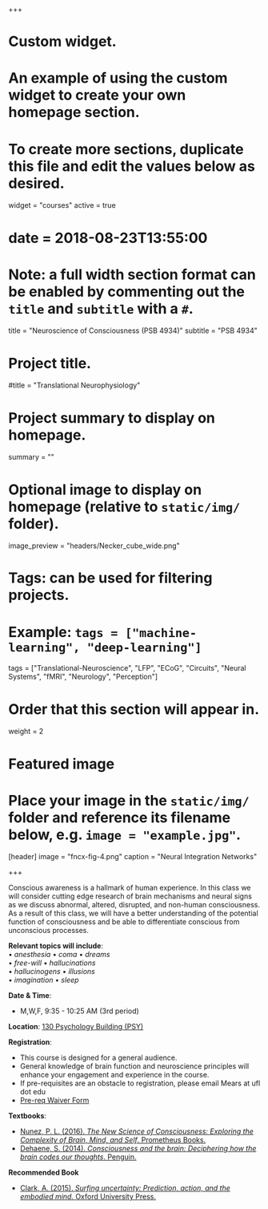 +++
# Custom widget.
# An example of using the custom widget to create your own homepage section.
# To create more sections, duplicate this file and edit the values below as desired.
widget = "courses"
active = true
# date = 2018-08-23T13:55:00

# Note: a full width section format can be enabled by commenting out the `title` and `subtitle` with a `#`.
title = "Neuroscience of Consciousness (PSB 4934)"
subtitle = "PSB 4934"


# Project title.
#title = "Translational Neurophysiology"

# Project summary to display on homepage.
summary = ""

# Optional image to display on homepage (relative to `static/img/` folder).
image_preview = "headers/Necker_cube_wide.png"

# Tags: can be used for filtering projects.
# Example: `tags = ["machine-learning", "deep-learning"]`
tags = ["Translational-Neuroscience", "LFP", "ECoG", "Circuits", "Neural Systems", "fMRI", "Neurology", "Perception"]

# Order that this section will appear in.
weight = 2

# Featured image
# Place your image in the `static/img/` folder and reference its filename below, e.g. `image = "example.jpg"`.
[header]
image = "fncx-fig-4.png"
caption = "Neural Integration Networks"

+++

Conscious awareness is a hallmark of human experience. In this class we will consider cutting edge research of brain mechanisms and neural signs as we discuss abnormal, altered, disrupted, and non-human consciousness. As a result of this class, we will have a better understanding of the potential function of consciousness and be able to differentiate conscious from unconscious processes.

**Relevant topics will include**:  
&#8226; *anesthesia*  &#8226; *coma*  &#8226; *dreams*  
&#8226; *free-will*  &#8226; *hallucinations*    
&#8226; *hallucinogens*  &#8226; *illusions*  
&#8226; *imagination*  &#8226; *sleep* 

**Date & Time**:

- M,W,F, 9:35 - 10:25 AM (3rd period)

**Location**: [130 Psychology Building (PSY) ](http://campusmap.ufl.edu/#/index/0749)

**Registration**:  

- This course is designed for a general audience. 
- General knowledge of brain function and neuroscience principles will enhance your engagement and experience in the course.
- If pre-requisites are an obstacle to registration, please email Mears at ufl dot edu
- [Pre-req Waiver Form](https://sites.clas.ufl.edu/psych/files/waive_prereq_form.pdf)

**Textbooks**: 

- [Nunez, P. L. (2016). *The New Science of Consciousness: Exploring the Complexity of Brain, Mind, and Self*. Prometheus Books.](https://www.amazon.com/New-Science-Consciousness-Exploring-Complexity/dp/1633882195/)
- [Dehaene, S. (2014). *Consciousness and the brain: Deciphering how the brain codes our thoughts*. Penguin.](https://www.amazon.com/Consciousness-Brain-Deciphering-Codes-Thoughts/dp/0143126261/)

**Recommended Book**

- [Clark, A. (2015). *Surfing uncertainty: Prediction, action, and the embodied mind.* Oxford University Press.](https://play.google.com/store/books/details/Andy_Clark_Surfing_Uncertainty?id=TnqECgAAQBAJ)
